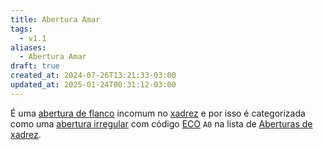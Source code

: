 ```yaml
---
title: Abertura Amar
tags:
  - v1.1
aliases:
  - Abertura Amar
draft: true
created_at: 2024-07-26T13:21:33-03:00
updated_at: 2025-01-24T00:31:12-03:00
---
```


É uma [abertura de flanco](content/atomos/2024/07/26/Xadrez_Aberturas_de_flanco.md) incomum no [xadrez](content/atomos/2024/08/06/Xadrez.md) e por isso é categorizada como uma [abertura irregular](content/atomos/2024/07/26/Xadrez_Aberturas_irregulares.md) com código [ECO](content/entrada/2024/07/26/Encyclopaedia_of_Chess_Openings.md) `A0` na lista de [Aberturas de xadrez](content/atomos/2024/07/26/Xadrez_Aberturas.md).
